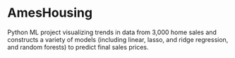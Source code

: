 # AmesHousing
Python  ML project visualizing trends in data from 3,000 home sales and constructs a variety of models (including linear, lasso, and ridge regression, and random forests) to predict final sales prices.
